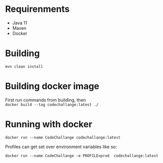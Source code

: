 # Requirenments
- Java 11 
- Maven
- Docker

# Building
`mvn clean install`

# Building docker image

First run commands from building, then  
`docker build --tag codechallange:latest ./`

# Running with docker

`docker run --name CodeChallange codechallange:latest`

Profiles can get set over environment variables like so:

`docker run --name CodeChallange -e PROFILE=prod  codechallange:latest`

